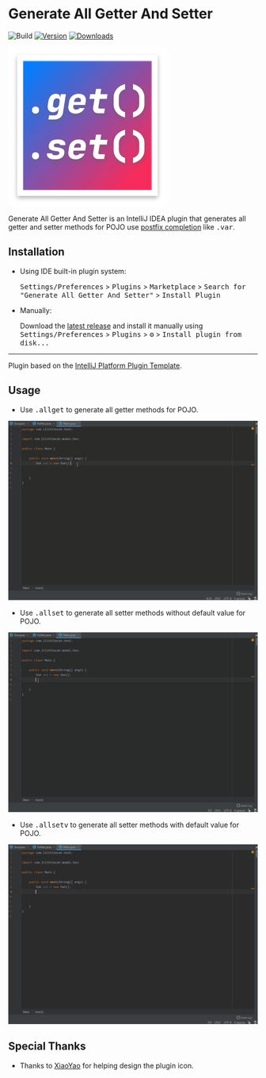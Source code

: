 # Generate All Getter And Setter

![Build](https://github.com/LiLittleCat/intellij-generate-all-getter-and-setter/workflows/Build/badge.svg)
[![Version](https://img.shields.io/jetbrains/plugin/v/18969-generate-all-getter-and-setter.svg)](https://plugins.jetbrains.com/plugin/18969-generate-all-getter-and-setter)
[![Downloads](https://img.shields.io/jetbrains/plugin/d/18969-generate-all-getter-and-setter.svg)](https://plugins.jetbrains.com/plugin/18969-generate-all-getter-and-setter)

![icon](src/main/resources/META-INF/pluginIcon.svg)

Generate All Getter And Setter is an IntelliJ IDEA plugin that generates all getter and setter methods for POJO
use [postfix completion](https://www.jetbrains.com/help/idea/settings-postfix-completion.html) like
<kbd>.var</kbd>.

[comment]: <> (<!-- Plugin description -->)

[comment]: <> (This Fancy IntelliJ Platform Plugin is going to be your implementation of the brilliant ideas that you have.)

[comment]: <> (This specific section is a source for the [plugin.xml]&#40;/src/main/resources/META-INF/plugin.xml&#41; file which will be extracted by the [Gradle]&#40;/build.gradle.kts&#41; during the build process.)

[comment]: <> (To keep everything working, do not remove `<!-- ... -->` sections. )

[comment]: <> (<!-- Plugin description end -->)

## Installation

- Using IDE built-in plugin system:

  <kbd>Settings/Preferences</kbd> > <kbd>Plugins</kbd> > <kbd>Marketplace</kbd> > <kbd>Search for "Generate All Getter And Setter"</kbd> >
  <kbd>Install Plugin</kbd>

- Manually:

  Download the [latest release](https://plugins.jetbrains.com/plugin/18969-generate-all-getter-and-setter/versions)
  and install it manually using
  <kbd>Settings/Preferences</kbd> > <kbd>Plugins</kbd> > <kbd>⚙️</kbd> > <kbd>Install plugin from disk...</kbd>

---
Plugin based on the [IntelliJ Platform Plugin Template][template].
## Usage

- Use <kbd>.allget</kbd> to generate all getter methods for POJO.

![example-allget](example/GenerateAllGetter.gif)

- Use <kbd>.allset</kbd> to generate all setter methods without default value for POJO.

![example-allset](example/GenerateAllSetterWithoutDefaultValue.gif)

- Use <kbd>.allsetv</kbd> to generate all setter methods with default value for POJO.

![example-allsetv](example/GenerateAllSetterWithDefaultValue.gif)


## Special Thanks

- Thanks to [XiaoYao][XiaoYao's link] for helping design the plugin icon.

[XiaoYao's link]: https://space.bilibili.com/15765234

[template]: https://github.com/JetBrains/intellij-platform-plugin-template



